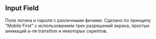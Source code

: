 ## Input Field
Поле логина и пароля с различными фичами. Сделано по принципу "Mobile First" с использованием трех разрешений экрана, простых анимаций а-ля transition и некоторых скриптов.
